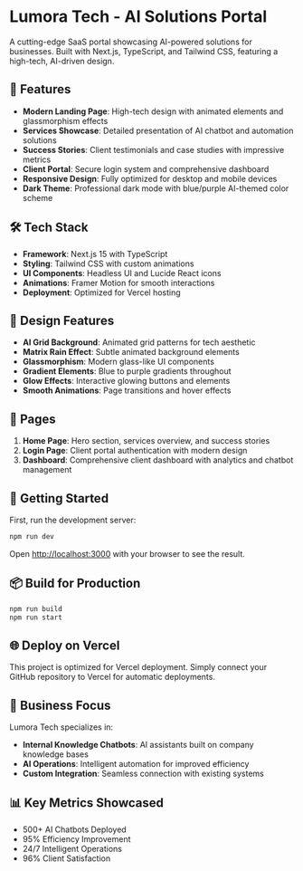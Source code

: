 # Lumora Tech - AI Solutions Portal

A cutting-edge SaaS portal showcasing AI-powered solutions for businesses. Built with Next.js, TypeScript, and Tailwind CSS, featuring a high-tech, AI-driven design.

## 🚀 Features

- **Modern Landing Page**: High-tech design with animated elements and glassmorphism effects
- **Services Showcase**: Detailed presentation of AI chatbot and automation solutions
- **Success Stories**: Client testimonials and case studies with impressive metrics
- **Client Portal**: Secure login system and comprehensive dashboard
- **Responsive Design**: Fully optimized for desktop and mobile devices
- **Dark Theme**: Professional dark mode with blue/purple AI-themed color scheme

## 🛠 Tech Stack

- **Framework**: Next.js 15 with TypeScript
- **Styling**: Tailwind CSS with custom animations
- **UI Components**: Headless UI and Lucide React icons
- **Animations**: Framer Motion for smooth interactions
- **Deployment**: Optimized for Vercel hosting

## 🎨 Design Features

- **AI Grid Background**: Animated grid patterns for tech aesthetic
- **Matrix Rain Effect**: Subtle animated background elements
- **Glassmorphism**: Modern glass-like UI components
- **Gradient Elements**: Blue to purple gradients throughout
- **Glow Effects**: Interactive glowing buttons and elements
- **Smooth Animations**: Page transitions and hover effects

## 📱 Pages

1. **Home Page**: Hero section, services overview, and success stories
2. **Login Page**: Client portal authentication with modern design
3. **Dashboard**: Comprehensive client dashboard with analytics and chatbot management

## 🚀 Getting Started

First, run the development server:

```bash
npm run dev
```

Open [http://localhost:3000](http://localhost:3000) with your browser to see the result.

## 📦 Build for Production

```bash
npm run build
npm run start
```

## 🌐 Deploy on Vercel

This project is optimized for Vercel deployment. Simply connect your GitHub repository to Vercel for automatic deployments.

## 🎯 Business Focus

Lumora Tech specializes in:
- **Internal Knowledge Chatbots**: AI assistants built on company knowledge bases
- **AI Operations**: Intelligent automation for improved efficiency
- **Custom Integration**: Seamless connection with existing systems

## 📊 Key Metrics Showcased

- 500+ AI Chatbots Deployed
- 95% Efficiency Improvement
- 24/7 Intelligent Operations
- 96% Client Satisfaction
